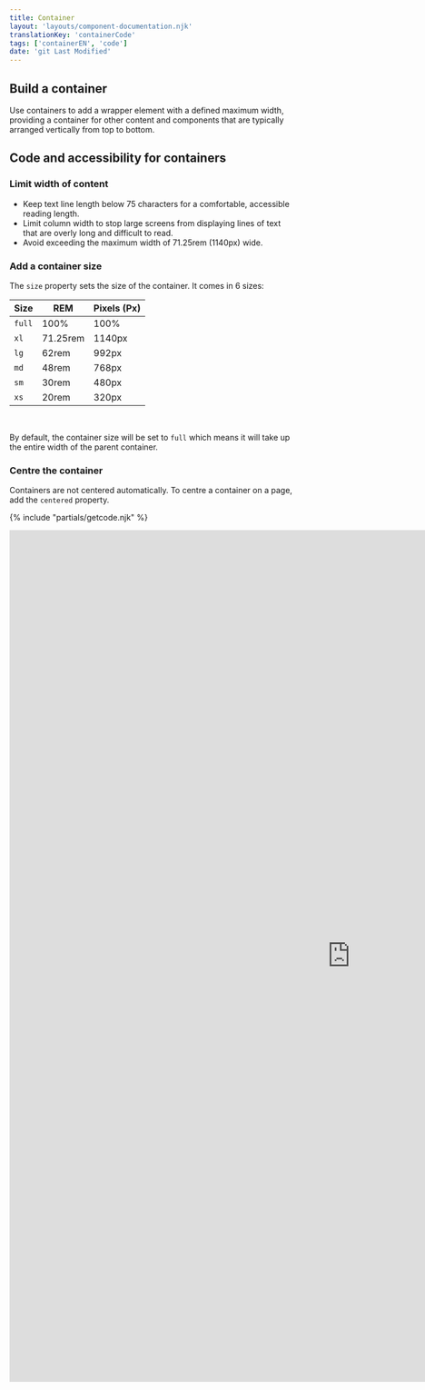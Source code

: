 ```yaml
---
title: Container
layout: 'layouts/component-documentation.njk'
translationKey: 'containerCode'
tags: ['containerEN', 'code']
date: 'git Last Modified'
---
```


## Build a container

Use containers to add a wrapper element with a defined maximum width, providing a container for other content and components that are typically arranged vertically from top to bottom.

## Code and accessibility for containers

### Limit width of content

- Keep text line length below 75 characters for a comfortable, accessible reading length.
- Limit column width to stop large screens from displaying lines of text that are overly long and difficult to read.
- Avoid exceeding the maximum width of 71.25rem (1140px) wide.

### Add a container size

The `size` property sets the size of the container. It comes in 6 sizes:

| Size   | REM      | Pixels (Px) |
| ------ | -------- | ----------- |
| `full` | 100%     | 100%        |
| `xl`   | 71.25rem | 1140px      |
| `lg`   | 62rem    | 992px       |
| `md`   | 48rem    | 768px       |
| `sm`   | 30rem    | 480px       |
| `xs`   | 20rem    | 320px       |

<br/>

By default, the container size will be set to `full` which means it will take up the entire width of the parent container.

### Centre the container

Containers are not centered automatically. To centre a container on a page, add the `centered` property.

{% include "partials/getcode.njk" %}

<iframe
  title="Overview of gcds-container properties and events."
  src="https://cds-snc.github.io/gcds-components/iframe.html?viewMode=docs&demo=true&singleStory=true&id=components-container--events-properties&lang=en"
  width="1200"
  height="1500"
  style="display: block; margin: 0 auto;"
  frameBorder="0"
  allow="clipboard-write"
></iframe>
